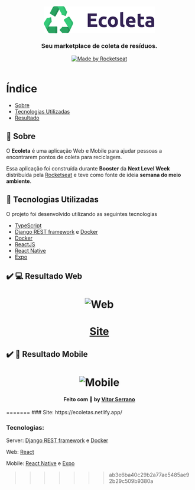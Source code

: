 <h3 align="center">
    <img alt="Logo" title="#logo" width="300px" src=".github/logo.png">
    <br><br>
    <b>Seu marketplace de coleta de resíduos.</b>  
    <br>
</h3>

<p align="center">
  <a href="https://rocketseat.com.br">
    <img alt="Made by Rocketseat" src="https://img.shields.io/badge/made%20by-Rocketseat-%237519C1">
  </a>
  <a>
  <br><br>
      
# Índice

- [Sobre](#sobre)
- [Tecnologias Utilizadas](#tecnologias-utilizadas)
- [Resultado](#resultado)

<a id="sobre"></a>

## :bookmark: Sobre

O <strong>Ecoleta</strong> é uma aplicação Web e Mobile para ajudar pessoas a encontrarem pontos de coleta para reciclagem.

Essa aplicação foi construída durante <strong>Booster</strong> da <strong>Next Level Week</strong> distribuída pela [Rocketseat](https://rocketseat.com.br/) e teve como fonte de ideia <strong>semana do meio ambiente</strong>.

## :rocket: Tecnologias Utilizadas

O projeto foi desenvolvido utilizando as seguintes tecnologias

- [TypeScript](https://www.typescriptlang.org/)
- [Django REST framework](https://www.django-rest-framework.org/) e [Docker](https://www.docker.com/)
- [Docker](https://www.docker.com/)
- [ReactJS](https://reactjs.org/)
- [React Native](https://reactnative.dev/)
- [Expo](https://expo.io/)

## :heavy_check_mark: :computer: Resultado Web

<h1 align="center">
    <img alt="Web" src=".github/web.gif" width="900px">
</h1>

<h1 align="center">
    <a href="https://ecoletas.netlify.app">Site</a>
</h1>

## :heavy_check_mark: :iphone: Resultado Mobile

<h1 align="center">
    <img alt="Mobile" src=".github/mobile.gif" width="300px">
</h1>

<a id="como-usar"></a>

<h4 align="center">
    Feito com 💜 by <a href="https://www.linkedin.com/in/vitor-serrano/" target="_blank">Vitor Serrano</a>
</h4>
=======
### Site: https://ecoletas.netlify.app/

### Tecnologias:
Server: [Django REST framework](https://www.django-rest-framework.org/) e [Docker](https://www.docker.com/)

Web: [React](https://pt-br.reactjs.org/)<br>

Mobile: [React Native](https://reactnative.dev/) e [Expo](https://expo.io/)
>>>>>>> ab3e6ba40c29b2a77ae5485ae92b29c509b9380a
